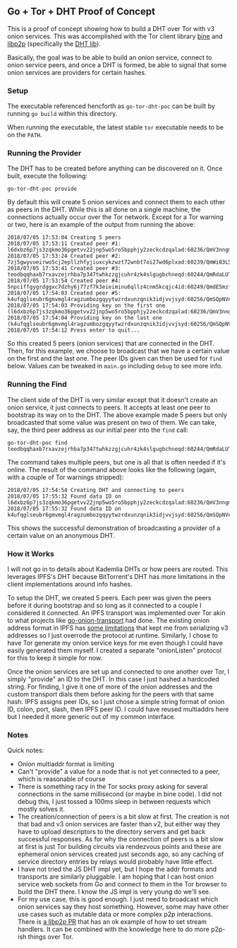 ## Go + Tor + DHT Proof of Concept

This is a proof of concept showing how to build a DHT over Tor with v3 onion services. This was accomplished with the
Tor client library [bine](https://github.com/cretz/bine) and [libp2p](https://github.com/libp2p/go-libp2p)
(specifically the [DHT lib](https://github.com/libp2p/go-libp2p-kad-dht)).

Basically, the goal was to be able to build an onion service, connect to onion service peers, and once a DHT is formed,
be able to signal that some onion services are providers for certain hashes.

### Setup

The executable referenced hencforth as `go-tor-dht-poc` can be built by running `go build` within this directory.

When running the executable, the latest stable `tor` executable needs to be on the `PATH`.

### Running the Provider

The DHT has to be created before anything can be discovered on it. Once built, execute the following:

    go-tor-dht-poc provide

By default this will create 5 onion services and connect them to each other as peers in the DHT. While this is all done
on a single machine, the connections actually occur over the Tor network. Except for a Tor warning or two, here is an
example of the output from running the above:

    2018/07/05 17:53:04 Creating 5 peers
    2018/07/05 17:53:11 Created peer #1: l6dxbz6p7js3zqkmo36pgetvv22jnp5wo5ro5bpphjy2zeckcdzqalad:60236/QmV3nngmTNnbJDT8SfWCvkDzmjQ58grDXuReVb4YshaqA7
    2018/07/05 17:53:24 Created peer #2: 7zj5gwyvueirwo5cj2epllzhfyjiuxcykzwzt72wnbt7oi27wd6plxad:60239/QmWi83L5LVEeEyLpTNhv9ngLczX8WzVzAovygqXeywKA73
    2018/07/05 17:53:41 Created peer #3: teodbqqhaxb7rxavzejrhba7p347twhkzzgjcuhr4zk4slgugbchneqd:60244/QmRdaLUTqtFVZgxRvNvBnK6fU4ygHPXHPkzwxGaJAtFZ5T
    2018/07/05 17:53:54 Created peer #4: 5npciffgygrdggxc7dzhy6j77zf7k3eieiminu6qllz4cnm5kcqjc4id:60249/QmdE5mzfupo8XaKdQCSaQ1DABsVc18rVS2ycHyWkHq33ra
    2018/07/05 17:54:03 Created peer #5: k4ufqglseubr6gmvmgl4ragzumbozgqyytwzrdxunzqnik3idjvvjsyd:60256/QmSQpNVnzVRv7ckQWDQkrd1juzwZ1kaAoutap8AKQUpri7
    2018/07/05 17:54:03 Providing key on the first one (l6dxbz6p7js3zqkmo36pgetvv22jnp5wo5ro5bpphjy2zeckcdzqalad:60236/QmV3nngmTNnbJDT8SfWCvkDzmjQ58grDXuReVb4YshaqA7)
    2018/07/05 17:54:04 Providing key on the last one (k4ufqglseubr6gmvmgl4ragzumbozgqyytwzrdxunzqnik3idjvvjsyd:60256/QmSQpNVnzVRv7ckQWDQkrd1juzwZ1kaAoutap8AKQUpri7)
    2018/07/05 17:54:12 Press enter to quit...

So this created 5 peers (onion services) that are connected in the DHT. Then, for this example, we choose to broadcast
that we have a certain value on the first and the last one. The peer IDs given can then be used for `find` below. Values
can be tweaked in `main.go` including `debug` to see more info.

### Running the Find

The client side of the DHT is very similar except that it doesn't create an onion service, it just connects to peers.
It accepts at least one peer to bootstrap its way on to the DHT. The above example made 5 peers but only broadcasted
that some value was present on two of them. We can take, say, the third peer address as our initial peer into the `find`
call:

    go-tor-dht-poc find teodbqqhaxb7rxavzejrhba7p347twhkzzgjcuhr4zk4slgugbchneqd:60244/QmRdaLUTqtFVZgxRvNvBnK6fU4ygHPXHPkzwxGaJAtFZ5T

The command takes multiple peers, but one is all that is often needed if it's online. The result of the command above
looks like the following (again, with a couple of Tor warnings stripped):

    2018/07/05 17:54:54 Creating DHT and connecting to peers
    2018/07/05 17:55:32 Found data ID on l6dxbz6p7js3zqkmo36pgetvv22jnp5wo5ro5bpphjy2zeckcdzqalad:60236/QmV3nngmTNnbJDT8SfWCvkDzmjQ58grDXuReVb4YshaqA7
    2018/07/05 17:55:32 Found data ID on k4ufqglseubr6gmvmgl4ragzumbozgqyytwzrdxunzqnik3idjvvjsyd:60256/QmSQpNVnzVRv7ckQWDQkrd1juzwZ1kaAoutap8AKQUpri7

This shows the successful demonstration of broadcasting a provider of a certain value on an anonymous DHT.

### How it Works

I will not go in to details about Kademlia DHTs or how peers are routed. This leverages IPFS's DHT because BitTorrent's
DHT has more limitations in the client implementations around info hashes.

To setup the DHT, we created 5 peers. Each peer was given the peers before it during bootstrap and so long as it
connected to a couple I considered it connected. An IPFS transport was implemented over Tor akin to what projects like
[go-onion-transport](https://github.com/OpenBazaar/go-onion-transport/) had done. The existing onion address format in
IPFS has [some limitations](https://github.com/multiformats/multiaddr/issues/65) that kept me from serializing v3
addresses so I just overrode the protocol at runtime. Similarly, I chose to have Tor generate my onion service keys for
me even though I could have easily generated them myself. I created a separate "onionListen" protocol for this to keep
it simple for now.

Once the onion services are set up and connected to one another over Tor, I simply "provide" an ID to the DHT. In this
case I just hashed a hardcoded string. For finding, I give it one of more of the onion addresses and the custom
transport dials them before asking for the peers with that same hash. IPFS assigns peer IDs, so I just chose a simple
string format of onion ID, colon, port, slash, then IPFS peer ID. I could have reused multiaddrs here but I needed it
more generic out of my common interface. 

### Notes

Quick notes:

* Onion multiaddr format is limiting
* Can't "provide" a value for a node that is not yet connected to a peer, which is reasonable of course
* There is something racy in the Tor socks proxy asking for several connections in the same millisecond (or maybe in
  bine code). I did not debug this, I just tossed a 100ms sleep in between requests which mostly solves it.
* The creation/connection of peers is a bit slow at first. The creation is not that bad and v3 onion services are faster
  than v2, but either way they have to upload descriptors to the directory servers and get back successful responses. As
  for why the connection of peers is a bit slow at first is just Tor building circuits via rendezvous points and these
  are ephemeral onion services created just seconds ago, so any caching of service directory entries by relays would
  probably have little effect.
* I have not tried the JS DHT impl yet, but I hope the addr formats and transports are similarly pluggable. I am hoping
  that I can host onion service web sockets from Go and connect to them in the Tor browser to build the DHT there. I
  know the JS impl is very young do we'll see.
* For my use case, this is good enough. I just need to broadcast which onion services say they host something. However,
  some may have other use cases such as mutable data or more complex p2p interactions. There is
  [a libp2p PR](https://github.com/libp2p/go-libp2p/pull/278) that has an ok example of how to set stream handlers. It
  can be combined with the knowledge here to do more p2p-ish things over Tor.